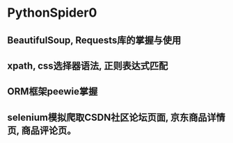 # PythonSpider0

## BeautifulSoup, Requests库的掌握与使用

## xpath, css选择器语法, 正则表达式匹配

## ORM框架peewie掌握

## selenium模拟爬取CSDN社区论坛页面, 京东商品详情页, 商品评论页。
